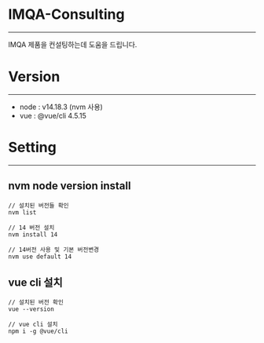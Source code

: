 # IMQA-Consulting

---

IMQA 제품을 컨설팅하는데 도움을 드립니다.

# Version

---

- node : v14.18.3 (nvm 사용)
- vue : @vue/cli 4.5.15

# Setting

---

## nvm node version install
```shell
// 설치된 버전들 확인
nvm list

// 14 버전 설치
nvm install 14

// 14버전 사용 및 기본 버전변경
nvm use default 14
```

## vue cli 설치
```shell
// 설치된 버전 확인
vue --version

// vue cli 설치
npm i -g @vue/cli
```
